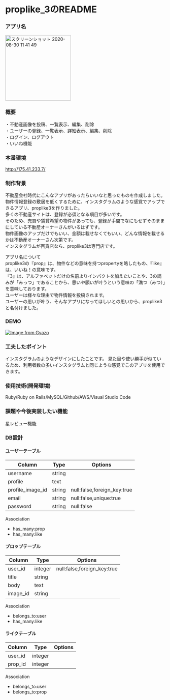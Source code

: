 # proplike_3のREADME  

### アプリ名  　
   <img width="206" alt="スクリーンショット 2020-08-30 11 41 49" src="https://user-images.githubusercontent.com/62422532/91650211-bda76380-eab7-11ea-9279-71030c012078.png">

### 概要   
・不動産画像を投稿、一覧表示、編集、削除  
・ユーザーの登録、一覧表示、詳細表示、編集、削除  
・ログイン、ログアウト  
・いいね機能

### 本番環境
http://175.41.233.7/

### 制作背景   
不動産会社時代にこんなアプリがあったらいいなと思ったものを作成しました。  
物件情報登録の敷居を低くするために、インスタグラムのような感覚でアップできるアプリ、proplike3を作りました。   
多くの不動産サイトは、登録が必須となる項目が多いです。  
そのため、売買や賃貸希望の物件があっても、登録が手間でなにもせずそのままにしている不動産オーナーさんがいるはずです。  
物件画像のアップだけでもいい、金額は載せなくてもいい、どんな情報を載せるかは不動産オーナーさん次第です。  
インスタグラムが百貨店なら、proplike3は専門店です。  
  
アプリ名について  
proplike3の『prop』は、物件などの意味を持つpropertyを略したもの、『like』は、いいね！の意味です。  
『3』は、アルファベットだけの名前よりインパクトを加えたいことや、3の読みが「みっつ」であることから、思いや願いが叶うという意味の「満つ（みつ）」を意味しております。  
ユーザーは様々な理由で物件情報を投稿されます。  
ユーザーの思いが叶う、そんなアプリになってほしいとの思いから、proplike3と名付けました。  
 
### DEMO  

 [![Image from Gyazo](https://i.gyazo.com/e79703bde84e2cd3ff4d0351898849ac.gif)](https://gyazo.com/e79703bde84e2cd3ff4d0351898849ac)
   
     

### 工夫したポイント  
インスタグラムのようなデザインにしたことです。
見た目や使い勝手が似ているため、利用者数の多いインスタグラムと同じような感覚でこのアプリを使用できます。

### 使用技術(開発環境)  
Ruby/Ruby on Rails/MySQL/Github/AWS/Visual Studio Code

### 課題や今後実装したい機能  
星レビュー機能

### DB設計  

#### ユーザーテーブル  
|Column|Type|Options| 
|------|----|-------|  
|username|string|  
|profile|text|  
|profile_image_id|string|null:false,foreign_key:true|  
|email|string|null:false,unique:true|  
|password|string|null:false|  

Association  

- has_many:prop  
- has_many:like  

#### プロップテーブル  
|Column|Type|Options|  
|------|----|-------|
|user_id|integer|null:false,foreign_key:true|  
|title|string|  
|body|text|  
|image_id|string|  

Association  

- belongs_to:user  
- has_many:like  

#### ライクテーブル  
|Column|Type|Options|  
|------|----|-------|
|user_id|integer|
|prop_id|integer|

Association  

- belongs_to:user 
- belongs_to:prop




